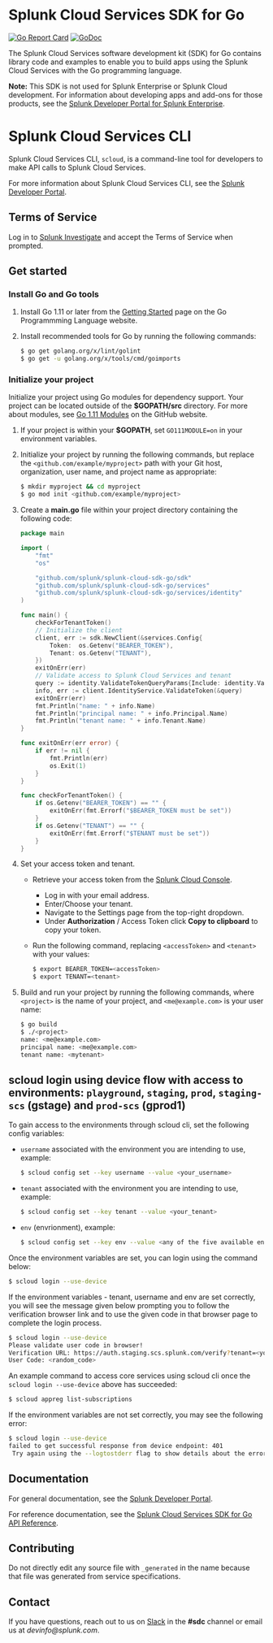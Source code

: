 # Splunk Cloud Services SDK for Go
[![Go Report Card](https://goreportcard.com/badge/github.com/splunk/splunk-cloud-sdk-go)](https://goreportcard.com/report/github.com/splunk/splunk-cloud-sdk-go) 
[![GoDoc](https://godoc.org/github.com/splunk/splunk-cloud-sdk-go?status.svg)](https://godoc.org/github.com/splunk/splunk-cloud-sdk-go)

The Splunk Cloud Services software development kit (SDK) for Go contains library code and examples to enable you to build apps using the Splunk Cloud Services with the Go programming language.

**Note:** This SDK is not used for Splunk Enterprise or Splunk Cloud development. For information about developing apps and add-ons for those products, see the [Splunk Developer Portal for Splunk Enterprise](https://dev.splunk.com/enterprise/).

# Splunk Cloud Services CLI

Splunk Cloud Services CLI, `scloud`, is a command-line tool for developers to make API calls to Splunk Cloud Services.

For more information about Splunk Cloud Services CLI, see the [Splunk Developer Portal](https://dev.splunk.com/scs/docs/overview/tools/tools_scloud).

## Terms of Service

Log in to [Splunk Investigate](https://si.scp.splunk.com/) and accept the Terms of Service when prompted.

## Get started


### Install Go and Go tools

1. Install Go 1.11 or later from the [Getting Started](https://golang.org/doc/install) page on the Go Programmming Language website.

2. Install recommended tools for Go by running the following commands:

    ```bash
    $ go get golang.org/x/lint/golint
    $ go get -u golang.org/x/tools/cmd/goimports
    ```


### Initialize your project

Initialize your project using Go modules for dependency support. Your project can be located outside of the **$GOPATH/src** directory. For more about modules, see [Go 1.11 Modules](https://github.com/golang/go/wiki/Modules) on the GitHub website.

1. If your project is within your **$GOPATH**, set `GO111MODULE=on` in your environment variables.

2. Initialize your project by running the following commands, but replace the `<github.com/example/myproject>` path with your Git host, organization, user name, and project name as appropriate:

    ```bash
    $ mkdir myproject && cd myproject
    $ go mod init <github.com/example/myproject>
    ```

3. Create a **main.go** file within your project directory containing the following code:

    ```go
    package main

    import (
        "fmt"
        "os"

        "github.com/splunk/splunk-cloud-sdk-go/sdk"
        "github.com/splunk/splunk-cloud-sdk-go/services"
        "github.com/splunk/splunk-cloud-sdk-go/services/identity"
    )

    func main() {
        checkForTenantToken()
        // Initialize the client
        client, err := sdk.NewClient(&services.Config{
            Token:  os.Getenv("BEARER_TOKEN"),
            Tenant: os.Getenv("TENANT"),
        })
        exitOnErr(err)
        // Validate access to Splunk Cloud Services and tenant
        query := identity.ValidateTokenQueryParams{Include: identity.ValidateTokeninclude{"principal", "tenant"}}
        info, err := client.IdentityService.ValidateToken(&query)
        exitOnErr(err)
        fmt.Println("name: " + info.Name)
        fmt.Println("principal name: " + info.Principal.Name)
        fmt.Println("tenant name: " + info.Tenant.Name)
    }

    func exitOnErr(err error) {
        if err != nil {
            fmt.Println(err)
            os.Exit(1)
        }
    }

    func checkForTenantToken() {
        if os.Getenv("BEARER_TOKEN") == "" {
            exitOnErr(fmt.Errorf("$BEARER_TOKEN must be set"))
        }
        if os.Getenv("TENANT") == "" {
            exitOnErr(fmt.Errorf("$TENANT must be set"))
        }
    }
    ```

4. Set your access token and tenant.

    -  Retrieve your access token from the [Splunk Cloud Console](https://console.scp.splunk.com).
       -  Log in with your email address. 
       -  Enter/Choose your tenant.
       -  Navigate to the Settings page from the top-right dropdown.
       -  Under **Authorization** / Access Token click **Copy to clipboard** to copy your token.
    -  Run the following command, replacing `<accessToken>` and `<tenant>` with your values:

        ```bash
        $ export BEARER_TOKEN=<accessToken>
        $ export TENANT=<tenant>
        ```

5. Build and run your project by running the following commands, where `<project>` is the name of your project, and `<me@example.com>` is your user name:

    ```bash
    $ go build
    $ ./<project>
    name: <me@example.com>
    principal name: <me@example.com>
    tenant name: <mytenant>
    ```

## scloud login using device flow with access to environments: `playground`, `staging`, `prod`, `staging-scs` (gstage) and `prod-scs` (gprod1)
To gain access to the environments through scloud cli, set the following config variables:
- `username` associated with the environment you are intending to use, example: 
   ```bash
   $ scloud config set --key username --value <your_username>
   ```
   
- `tenant` associated with the environment you are intending to use, example: 
   ```bash
   $ scloud config set --key tenant --value <your_tenant>
   ``` 

- `env` (envrionment), example:
   ```bash
   $ scloud config set --key env --value <any of the five available environments: `playground`, `staging`, `prod`, `staging-scs` (gstage) or `prod-scs` (gprod1)>
   ```

Once the environment variables are set, you can login using the command below:
```bash
$ scloud login --use-device
```

If the environment variables - tenant, username and env are set correctly, you will see the message given below prompting
you to follow the verification browser link and to use the given code in that browser page to complete the login process.
```bash
$ scloud login --use-device
Please validate user code in browser!
Verification URL: https://auth.staging.scs.splunk.com/verify?tenant=<your_set_tenant> 
User Code: <random_code>
```

An example command to access core services using scloud cli once the `scloud login --use-device` above has succeeded:
```bash
$ scloud appreg list-subscriptions
```

If the environment variables are not set correctly, you may see the following error:
```bash 
$ scloud login --use-device
failed to get successful response from device endpoint: 401
 Try again using the --logtostderr flag to show details about the error.
```

## Documentation
For general documentation, see the [Splunk Developer Portal](https://dev.splunk.com/scs/).

For reference documentation, see the [Splunk Cloud Services SDK for Go API Reference](https://dev.splunk.com/scs/reference/sdk/splunk-cloud-sdk-go).

## Contributing

Do not directly edit any source file with `_generated` in the name because that file was generated from service specifications.

## Contact
If you have questions, reach out to us on [Slack](https://splunkdevplatform.slack.com) in the **#sdc** channel or email us at _devinfo@splunk.com_.
